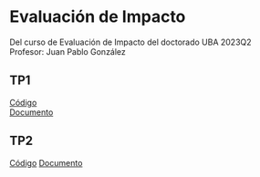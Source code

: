 # Evaluación de Impacto
Del curso de Evaluación de Impacto del doctorado UBA 2023Q2 <br>
Profesor: Juan Pablo González
## TP1
[Código](https://github.com/LCaravaggio/Impacto/tree/main/TP1) </br>
[Documento](https://github.com/LCaravaggio/Impacto/blob/main/TP1/Evaluaci%C3%B3n_de_Impacto___TP1.pdf)

## TP2
[Código](https://github.com/LCaravaggio/Impacto/tree/main/TP2)
[Documento](https://github.com/LCaravaggio/Impacto/blob/main/TP2/Evaluaci%C3%B3n_de_Impacto___TP2.pdf)

